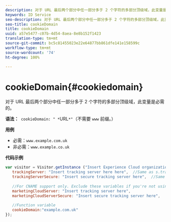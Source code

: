 ```yaml
---
description: 对于 URL 最后两个部分中任一部分多于 2 个字符的多部分顶级域，此变量是必需的。
keywords: ID Service
seo-description: 对于 URL 最后两个部分中任一部分多于 2 个字符的多部分顶级域，此变量是必需的。
seo-title: cookieDomain
title: cookieDomain
uuid: a57e5477-c07b-4d54-8aea-8e8b152f1423
translation-type: tm+mt
source-git-commit: bc5c81455023e22e64877bb861dfe141e158599c
workflow-type: tm+mt
source-wordcount: '74'
ht-degree: 100%

---
```



# cookieDomain{#cookiedomain}

对于 URL 最后两个部分中任一部分多于 2 个字符的多部分顶级域，此变量是必需的。

**语法：**` cookieDomain: " *`URL`*"`（不需要 `www` 前缀。）

**用例**

* 必需：`www.example.com.uk`
* 非必需：`www.example.co.uk`

**代码示例**

```js
var visitor = Visitor.getInstance ("Insert Experience Cloud organization ID here",{ 
   trackingServer: "Insert tracking server here here",  //Same as s.trackingServer 
   trackingServerSecure: "Insert secure tracking server here",  //Same as s.trackingServerSecure 
 
   //For CNAME support only. Exclude these variables if you're not using CNAME 
   marketingCloudServer: "Insert tracking server here", 
   marketingCloudServerSecure: "Insert secure tracking server here", 
 
   //Function variable 
   cookieDomain:"example.com.uk" 
});
```

